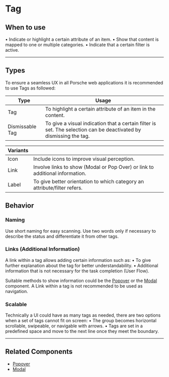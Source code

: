 # Tag

<TableOfContents></TableOfContents>

## When to use

• Indicate or highlight a certain attribute of an item.
• Show that content is mapped to one or multiple categories.
• Indicate that a certain filter is active.

---

## Types

To ensure a seamless UX in all Porsche web applications it is recommended to use Tags as followed:

| Type | Usage |
|----|----|
| Tag | To highlight a certain attribute of an item in the content. |
| Dismissable Tag | To give a visual indication that a certain filter is set. The selection can be deactivated by dismissing the tag. |

| Variants | |
|----|----|
| Icon | Include icons to improve visual perception. |
| Link | Involve links to show (Modal or Pop Over) or link to additional information. |
| Label | To give better orientation to which category an attribute/filter refers. |



## Behavior

### Naming

Use short naming for easy scanning. Use two words only if necessary to describe the status and differentiate it from other tags.


### Links (Additional Information)

A link within a tag allows adding certain information such as: 
• To give further explanation about the tag for better understandability. 
• Additional information that is not necessary for the task completion (User Flow).

Suitable methods to show information could be the [Popover](components/popover) or the [Modal](components/modal) component.
A Link within a tag is not recommended to be used as navigation.


### Scalable

Technically a UI could have as many tags as needed, there are two options when a set of tags cannot fit on screen:
• The group becomes horizontal scrollable, swipeable, or navigable with arrows.
• Tags are set in a predefined space and move to the next line once they meet the boundary.

---


## Related Components

- [Popover](components/popover)
- [Modal](components/modal)